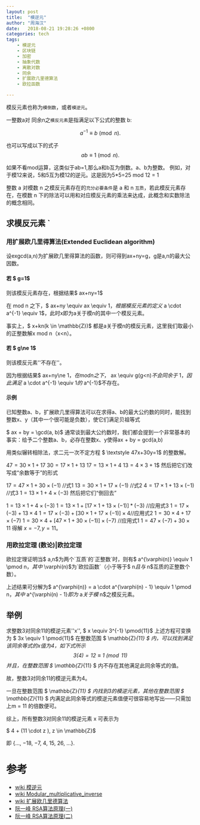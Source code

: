 ```yaml
---
layout: post
title:  "模逆元"
author: "周海汉"
date:   2018-08-21 19:28:26 +0800
categories: tech
tags:
    - 模逆元
    - 区块链
    - 加密
    - 抽象代数
    - 离散对数
    - 同余
    - 扩展欧几里德算法
    - 欧拉函数

---
```


模反元素也称为`模倒数`，或者`模逆元`。

一整数a对 同余n之`模反元素`是指满足以下公式的整数 b:

$$
a^{-1} \equiv b \pmod{n}.
$$

也可以写成以下的式子
$$ ab \equiv 1 \pmod{n}.$$

如果不看mod运算，这类似于ab=1,那么a和b互为倒数。a、b为整数。
例如，对于模12来说，5和5互为模12的逆元。这是因为5*5=25 mod 12 = 1


整数 a 对模数 n 之模反元素存在的`充分必要条件`是 a 和 n `互质`，若此模反元素存在，在模数 n 下的除法可以用和对应模反元素的乘法来达成，此概念和实数除法的概念相同。

## 求模反元素 `
### 用扩展欧几里得算法(Extended Euclidean algorithm)

设exgcd(a,n)为扩展欧几里得算法的函数，则可得到ax+ny=g，g是a,n的最大公因数。

#### 若 $ g=1$ 
则该模反元素存在，根据结果$ ax+ny=1$

在 mod n 之下，$ ax+ny \equiv ax \equiv 1$，根据模反元素的定义$ a \cdot a^{-1} \equiv 1$，此时x即为a关于模n的其中一个模反元素。

事实上，$ x+kn(k \in \mathbb{Z})$ 都是a关于模n的模反元素，这里我们取最小的正整数解x mod n（x<n）。

#### 若 $ g\ne 1$ 
则该模反元素''不存在''。

因为根据结果$ ax+ny\ne 1$，在 mod n 之下，$ ax \equiv g(g<n)$不会同余于$ 1$，因此满足$ a \cdot a^{-1} \equiv 1$的$ a^{-1}$不存在。

#### 示例
已知整数a、b，扩展欧几里得算法可以在求得a、b的最大公约数的同时，能找到整数x、y（其中一个很可能是负数），使它们满足贝祖等式

$ ax + by = \gcd(a, b)$
通常谈到最大公约数时，我们都会提到一个非常基本的事实：给予二个整数a、b，必存在整数x、y使得ax + by = gcd(a,b)

用类似辗转相除法，求二元一次不定方程 $ \textstyle 47x+30y=1$ 的整数解。

$\displaystyle 47=30\times 1+17$
$\displaystyle 30=17\times 1+13$
$\displaystyle 17=13\times 1+4$
$\displaystyle 13=4\times 3+1$$
然后把它们改写成“余数等于”的形式

$\displaystyle 17=47\times 1+30\times (-1)$ //式1
$\displaystyle 13=30\times 1+17\times (-1)$ //式2
$\displaystyle 4=17\times 1+13\times (-1)$ //式3
$\displaystyle 1=13\times 1+4\times (-3)$
然后把它们“倒回去”

$\displaystyle 1=13\times 1+4\times (-3)$
$\displaystyle 1=13\times 1+[17\times 1+13\times (-1)]*(-3)$ //应用式3
$\displaystyle 1=17\times (-3)+13\times 4$
$\displaystyle 1=17\times (-3)+[30\times 1+17\times (-1)]\times 4$//应用式2
$\displaystyle 1=30\times 4+17\times (-7)$
$\displaystyle 1=30\times 4+[47\times 1+30\times (-1)]\times (-7)$ //应用式1
$\displaystyle 1=47\times (-7)+30\times 11$
得解 $\displaystyle x=-7,y=11$。

### 用欧拉定理 (数论)|欧拉定理 

欧拉定理证明当$ a,n$为两个`互质`的`正整数`时，则有$ a^{\varphi(n)} \equiv 1 \pmod n$，其中$ \varphi(n)$为`欧拉函数`（小于等于$ n$且与$ n$互质的正整数个数）。

上述结果可分解为$ a^{\varphi(n)} = a \cdot a^{\varphi(n) - 1} \equiv 1 \pmod n$，其中$ a^{\varphi(n) - 1}$即为$ a$关于模$ n$之模反元素。

## 举例 
求整数3对同余11的模逆元素''x'',
$ x \equiv 3^{-1} \pmod{11}$
上述方程可变换为
$ 3x \equiv 1 \pmod{11}$
在整数范围 $ \mathbb{Z}_{11} $ 内，可以找到满足该同余等式的x值为4，如下式所示
$$ 3  (4) = 12 \equiv 1 \pmod{11} $$
并且，在整数范围 $ \mathbb{Z}_{11} $ 内不存在其他满足此同余等式的值。

故，整数3对同余11的模逆元素为4。

一旦在整数范围 $ \mathbb{Z}_{11} $ 内找到3的模逆元素，其他在整数范围 $ \mathbb{Z}_{11} $ 内满足此同余等式的模逆元素值便可很容易地写出——只需加上m = 11 的倍数便可。<br />

综上，所有整数3对同余11的模逆元素 x 可表示为

$ 4 + (11 \cdot z ), z \in \mathbb{Z}$

即 {..., −18, −7, 4, 15, 26, ...}.

# 参考
- [wiki 模逆元](https://zh.wikipedia.org/wiki/%E6%A8%A1%E5%8F%8D%E5%85%83%E7%B4%A0)
- [wiki Modular_multiplicative_inverse](https://en.wikipedia.org/wiki/Modular_multiplicative_inverse)
- [wiki 扩展欧几里德算法](https://zh.wikipedia.org/wiki/%E6%89%A9%E5%B1%95%E6%AC%A7%E5%87%A0%E9%87%8C%E5%BE%97%E7%AE%97%E6%B3%95)
- [阮一峰 RSA算法原理(一)](http://www.ruanyifeng.com/blog/2013/06/rsa_algorithm_part_one.html)
- [阮一峰 RSA算法原理(二)](http://www.ruanyifeng.com/blog/2013/07/rsa_algorithm_part_two.html)

